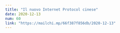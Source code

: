 ```yaml
---
title: "Il nuovo Internet Protocol cinese"
date: 2020-12-13
num: 60
link: "https://mailchi.mp/66f387f856db/2020-12-13"
---
```

